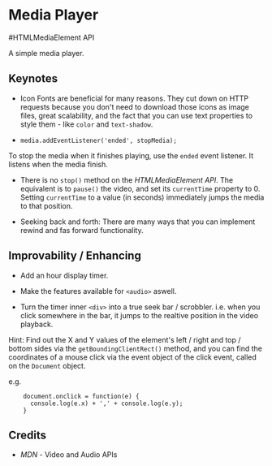 # Media Player

\#HTMLMediaElement API

A simple media player.

## Keynotes

* Icon Fonts are beneficial for many reasons. They cut down on HTTP requests because you don't need to download those icons as image files, great scalability, and the fact that you can use text properties to style them - like `color` and `text-shadow`.

* `media.addEventListener('ended', stopMedia);`

To stop the media when it finishes playing, use the `ended` event listener. It listens when the media finish.

* There is no `stop()` method on the _HTMLMediaElement API_. The equivalent is to `pause()` the video, and set its `currentTime` property to 0. Setting `currentTime` to a value (in seconds) immediately jumps the media to that position.

* Seeking back and forth: There are many ways that you can implement rewind and fas forward functionality.

## Improvability / Enhancing

+ Add an hour display timer.

+ Make the features available for `<audio>` aswell.

+ Turn the timer inner `<div>` into a true seek bar / scrobbler. i.e. when you click somewhere in the bar, it jumps to the realtive position in the video playback.

Hint: Find out the X and Y values of the element's left / right and top / bottom sides via the `getBoundingClientRect()` method, and you can find the coordinates of a mouse click via the event object of the click event, called on the `Document` object.

e.g.

        document.onclick = function(e) {
          console.log(e.x) + ',' + console.log(e.y);
        }

## Credits

- _MDN_ - Video and Audio APIs
